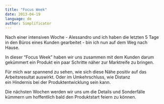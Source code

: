 ```yaml
---
title: "Focus Week"
date: 2013-04-19
language: de
author: Simplificator
---
```


Nach einer intensiven Woche - Alessandro und ich haben die letzten 5 Tage in den Büros eines Kunden gearbeitet - bin ich nun auf dem Weg nach Hause.

In dieser “Focus Week” haben wir uns zusammen mit dem Kunden darum gekümmert ein Produkt ein paar Schritte näher zur Marktreife zu bringen.

Für mich war spannend zu sehen, wie sich diese Nähe positiv auf das Arbeitsresultat auswirkt. Oder im Umkehrschluss, wie Distanz ein Hindernis bei der Produktentwicklung sein kann.

Die nächsten Wochen werden wir uns um die Details und Sonderfälle kümmern um hoffentlich bald den Produktstart feiern zu können.
